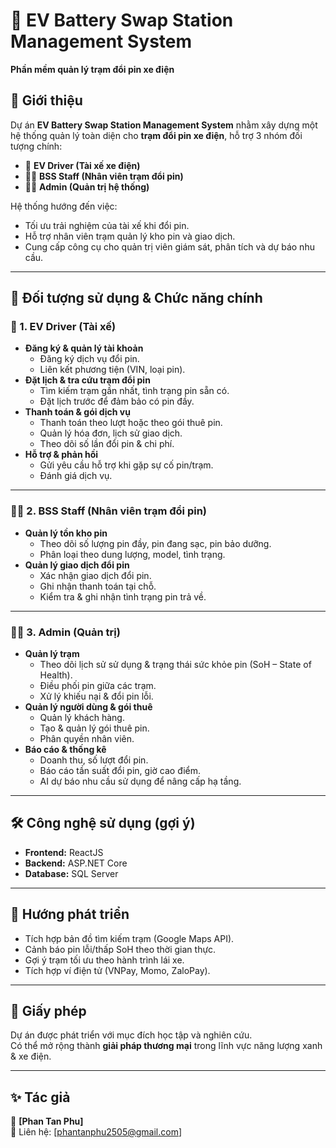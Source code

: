 # 🔋 EV Battery Swap Station Management System  
**Phần mềm quản lý trạm đổi pin xe điện**  

## 📌 Giới thiệu  
Dự án **EV Battery Swap Station Management System** nhằm xây dựng một hệ thống quản lý toàn diện cho **trạm đổi pin xe điện**, hỗ trợ 3 nhóm đối tượng chính:  
- 🚗 **EV Driver (Tài xế xe điện)**  
- 🧑‍🔧 **BSS Staff (Nhân viên trạm đổi pin)**  
- 👨‍💼 **Admin (Quản trị hệ thống)**  

Hệ thống hướng đến việc:  
- Tối ưu trải nghiệm của tài xế khi đổi pin.  
- Hỗ trợ nhân viên trạm quản lý kho pin và giao dịch.  
- Cung cấp công cụ cho quản trị viên giám sát, phân tích và dự báo nhu cầu.  

---

## 👥 Đối tượng sử dụng & Chức năng chính  

### 🚗 1. EV Driver (Tài xế)  
- **Đăng ký & quản lý tài khoản**  
  - Đăng ký dịch vụ đổi pin.  
  - Liên kết phương tiện (VIN, loại pin).  
- **Đặt lịch & tra cứu trạm đổi pin**  
  - Tìm kiếm trạm gần nhất, tình trạng pin sẵn có.  
  - Đặt lịch trước để đảm bảo có pin đầy.  
- **Thanh toán & gói dịch vụ**  
  - Thanh toán theo lượt hoặc theo gói thuê pin.  
  - Quản lý hóa đơn, lịch sử giao dịch.  
  - Theo dõi số lần đổi pin & chi phí.  
- **Hỗ trợ & phản hồi**  
  - Gửi yêu cầu hỗ trợ khi gặp sự cố pin/trạm.  
  - Đánh giá dịch vụ.  

---

### 🧑‍🔧 2. BSS Staff (Nhân viên trạm đổi pin)  
- **Quản lý tồn kho pin**  
  - Theo dõi số lượng pin đầy, pin đang sạc, pin bảo dưỡng.  
  - Phân loại theo dung lượng, model, tình trạng.  
- **Quản lý giao dịch đổi pin**  
  - Xác nhận giao dịch đổi pin.  
  - Ghi nhận thanh toán tại chỗ.  
  - Kiểm tra & ghi nhận tình trạng pin trả về.  

---

### 👨‍💼 3. Admin (Quản trị)  
- **Quản lý trạm**  
  - Theo dõi lịch sử sử dụng & trạng thái sức khỏe pin (SoH – State of Health).  
  - Điều phối pin giữa các trạm.  
  - Xử lý khiếu nại & đổi pin lỗi.  
- **Quản lý người dùng & gói thuê**  
  - Quản lý khách hàng.  
  - Tạo & quản lý gói thuê pin.  
  - Phân quyền nhân viên.  
- **Báo cáo & thống kê**  
  - Doanh thu, số lượt đổi pin.  
  - Báo cáo tần suất đổi pin, giờ cao điểm.  
  - AI dự báo nhu cầu sử dụng để nâng cấp hạ tầng.  

---

## 🛠️ Công nghệ sử dụng (gợi ý)  
- **Frontend:** ReactJS  
- **Backend:** ASP.NET Core  
- **Database:** SQL Server

---

## 🚀 Hướng phát triển  
- Tích hợp bản đồ tìm kiếm trạm (Google Maps API).  
- Cảnh báo pin lỗi/thấp SoH theo thời gian thực.  
- Gợi ý trạm tối ưu theo hành trình lái xe.  
- Tích hợp ví điện tử (VNPay, Momo, ZaloPay).  

---

## 📄 Giấy phép  
Dự án được phát triển với mục đích học tập và nghiên cứu.  
Có thể mở rộng thành **giải pháp thương mại** trong lĩnh vực năng lượng xanh & xe điện.  

---

## ✨ Tác giả  
👤 **[Phan Tan Phu]**  
📧 Liên hệ: [phantanphu2505@gmail.com]  
